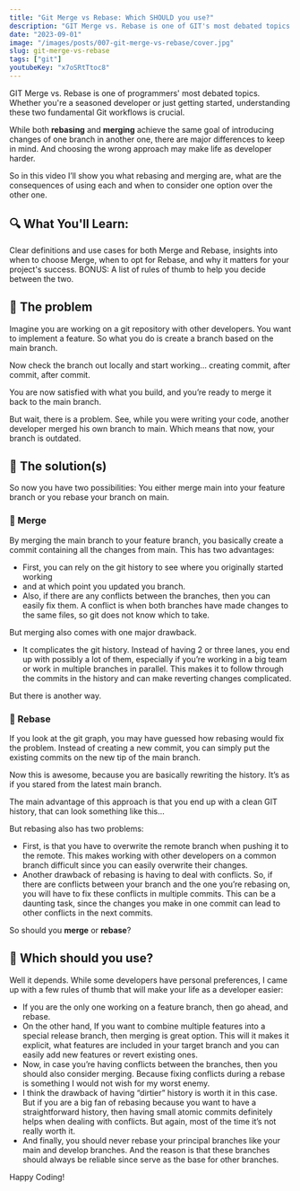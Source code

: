 ```yaml
---
title: "Git Merge vs Rebase: Which SHOULD you use?"
description: "GIT Merge vs. Rebase is one of GIT's most debated topics... Luckily, there are a few rules to help you choose the right approach."
date: "2023-09-01"
image: "/images/posts/007-git-merge-vs-rebase/cover.jpg"
slug: git-merge-vs-rebase
tags: ["git"]
youtubeKey: "x7oSRtTtoc8"
---
```


GIT Merge vs. Rebase is one of programmers' most debated topics.
Whether you're a seasoned developer or just getting started,
understanding these two fundamental Git workflows is crucial.

While both **rebasing** and **merging** achieve the same goal of introducing changes of
one branch in another one, there are major differences to keep in mind.
And choosing the wrong approach may make life as developer harder.

So in this video I’ll show you what rebasing and merging are,
what are the consequences of using each and when to consider one option over the other one.

## 🔍 What You'll Learn:

Clear definitions and use cases for both Merge and Rebase, insights into when to choose Merge,
when to opt for Rebase, and why it matters for your project's success.
BONUS: A list of rules of thumb to help you decide between the two.

## 🤔 The problem

Imagine you are working on a git repository with other developers.
You want to implement a feature. So what you do is create a branch
based on the main branch.

Now check the branch out locally and start working… creating commit,
after commit, after commit.

You are now satisfied with what you build, and you’re ready to merge it back
to the main branch.

But wait, there is a problem. See, while you were writing your code, another
developer merged his own branch to main. Which means that now, your branch is
outdated.

## 🤝 The solution(s)

So now you have two possibilities: You either merge main into your feature
branch or you rebase your branch on main.

### 👼 Merge

By merging the main branch to your feature branch, you basically create a commit
containing all the changes from main. This has two advantages:

- First, you can rely on the git history to see where you originally started working
- and at which point you updated you branch.
- Also, if there are any conflicts between the branches, then you can easily fix them. A conflict is when both branches have made changes to the same files, so git does not know which to take.

But merging also comes with one major drawback.

- It complicates the git history. Instead of having 2 or three lanes, you end up
  with possibly a lot of them, especially if you’re working in a big team or work in multiple branches in parallel. This makes it to follow through the commits in the history and can make reverting changes complicated.

But there is another way.

### 👺 Rebase

If you look at the git graph, you may have guessed how rebasing would fix the problem.
Instead of creating a new commit, you can simply put the existing commits on the new tip of the main branch.

Now this is awesome, because you are basically rewriting the history. It’s as if
you stared from the latest main branch.

The main advantage of this approach is that you end up with a clean GIT history,
that can look something like this…

But rebasing also has two problems:

- First, is that you have to overwrite the remote branch when pushing it to the remote.
  This makes working with other developers on a common branch difficult since you can easily overwrite their changes.
- Another drawback of rebasing is having to deal with conflicts. So, if there are conflicts between your branch and the one you’re rebasing on, you will have to fix these conflicts in multiple commits. This can be a daunting task, since the changes you make in one commit can lead to other conflicts in the next commits.

So should you **merge** or **rebase**?

## 🥸 Which should you use?

Well it depends. While some developers have personal preferences, I came up with a
few rules of thumb that will make your life as a developer easier:

- If you are the only one working on a feature branch, then go ahead, and rebase.
- On the other hand, If you want to combine multiple features into a special release
  branch, then merging is great option. This will it makes it explicit, what features
  are included in your target branch and you can easily add new features or revert existing ones.
- Now, in case you’re having conflicts between the branches, then you should also consider
  merging. Because fixing conflicts during a rebase is something I would not wish for my worst enemy.
- I think the drawback of having “dirtier” history is worth it in this case. But if you are a big
  fan of rebasing because you want to have a straightforward history, then having small atomic commits
  definitely helps when dealing with conflicts. But again, most of the time it’s not really worth it.
- And finally, you should never rebase your principal branches like your main and develop branches.
  And the reason is that these branches should always be reliable since serve as the base for other branches.

Happy Coding!
